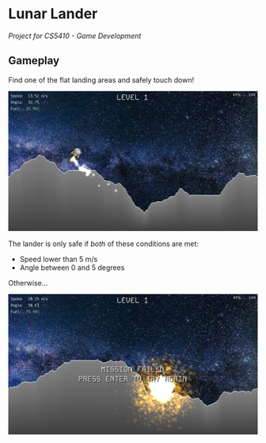 # Lunar Lander
*Project for CS5410 - Game Development*

## Gameplay

Find one of the flat landing areas and safely touch down!

![Gameplay Screenshot](gameplay.png)

The lander is only safe if *both* of these conditions are met:
- Speed lower than 5 m/s
- Angle between 0 and 5 degrees

Otherwise...

![Explosion!!!](crash.png)
